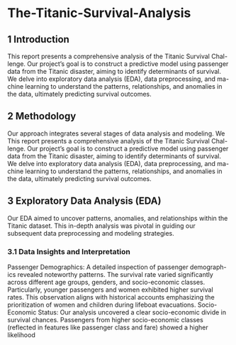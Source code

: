 # The-Titanic-Survival-Analysis

## 1 Introduction
This report presents a comprehensive analysis of the Titanic Survival Chal-
lenge. Our project’s goal is to construct a predictive model using passenger
data from the Titanic disaster, aiming to identify determinants of survival.
We delve into exploratory data analysis (EDA), data preprocessing, and ma-
chine learning to understand the patterns, relationships, and anomalies in
the data, ultimately predicting survival outcomes.
## 2 Methodology
Our approach integrates several stages of data analysis and modeling. We
This report presents a comprehensive analysis of the Titanic Survival Chal-
lenge. Our project’s goal is to construct a predictive model using passenger
data from the Titanic disaster, aiming to identify determinants of survival.
We delve into exploratory data analysis (EDA), data preprocessing, and ma-
chine learning to understand the patterns, relationships, and anomalies in
the data, ultimately predicting survival outcomes.

## 3 Exploratory Data Analysis (EDA)
Our EDA aimed to uncover patterns, anomalies, and relationships within the
Titanic dataset. This in-depth analysis was pivotal in guiding our subsequent
data preprocessing and modeling strategies.

### 3.1 Data Insights and Interpretation
Passenger Demographics: A detailed inspection of passenger demograph-
ics revealed noteworthy patterns. The survival rate varied significantly across
different age groups, genders, and socio-economic classes. Particularly, younger
passengers and women exhibited higher survival rates. This observation
aligns with historical accounts emphasizing the prioritization of women and
children during lifeboat evacuations.
Socio-Economic Status: Our analysis uncovered a clear socio-economic
divide in survival chances. Passengers from higher socio-economic classes
(reflected in features like passenger class and fare) showed a higher likelihood
